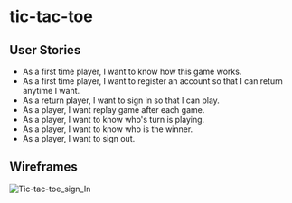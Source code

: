 # tic-tac-toe

## User Stories
- As a first time player, I want to know how this game works.
- As a first time player, I want to register an account so that I can return anytime I want.
- As a return player, I want to sign in so that I can play.
- As a player, I want replay game after each game.
- As a player, I want to know who's turn is playing.
- As a player, I want to know who is the winner.
- As a player, I want to sign out.

## Wireframes
![Tic-tac-toe_sign_In](https://user-images.githubusercontent.com/89332248/137834341-8a8ff56b-ad6b-4531-b944-5b6d526e1ef7.jpg)